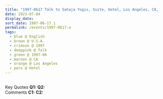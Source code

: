 ```yaml
---
title: "1997-0617 Talk to Sahaja Yogis, Suite, Hotel, Los Angeles, CA, U.S.A."
date: 2023-07-04
display_date: 
sort_date: 1997-06-17.1
permalink: /events/1997-0617-a
tags:
  - blue @ English
  - brown @ U.S.A.
  - crimson @ 1997
  - deeppink @ Talk
  - green @ 1997-06
  - maroon @ CA
  - orange @ Los Angeles
  - peru @ Hotel
---
```


<br>

<wave-list>
  <list-title color="DarkSeaGreen" width="55">Key Quotes</list-title>
  <list-item color="BlanchedAlmond" width="280"><b>Q1:</b> <i></i></list-item>
  <list-item color="Lavender" width="280"><b>Q2:</b> <i></i></list-item>
</wave-list>

<br>

<wave-list>
  <list-title color="DarkSeaGreen" width="55">Comments</list-title>
  <list-item color="BlanchedAlmond" width="280"><b>C1:</b> <i></i></list-item>
  <list-item color="Lavender" width="280"><b>C2:</b> <i></i></list-item>
</wave-list>